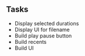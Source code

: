 ## Tasks

* Display selected durations
* Display UI for filename
* Build play pause button
* Build recents
* Build UI
